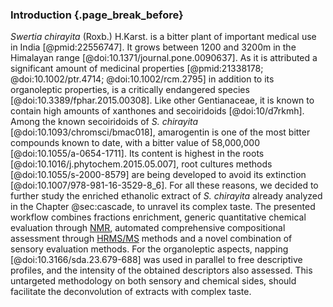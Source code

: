 ### Introduction {.page_break_before}

*Swertia chirayita* (Roxb.) H.Karst. is a bitter plant of important medical use in India [@pmid:22556747].
It grows between 1200 and 3200m in the Himalayan range [@doi:10.1371/journal.pone.0090637].
As it is attributed a significant amount of medicinal properties [@pmid:21338178; @doi:10.1002/ptr.4714; @doi:10.1002/rcm.2795] in addition to its organoleptic properties, is a critically endangered species [@doi:10.3389/fphar.2015.00308].
Like other Gentianaceae, it is known to contain high amounts of xanthones and secoiridoids [@doi:10/d7rkmh].
Among the known secoiridoids of *S. chirayita* [@doi:10.1093/chromsci/bmac018], amarogentin is one of the most bitter compounds known to date, with a bitter value of 58,000,000 [@doi:10.1055/a-0654-1711].
Its content is highest in the roots [@doi:10.1016/j.phytochem.2015.05.007], root cultures methods [@doi:10.1055/s-2000-8579] are being developed to avoid its extinction [@doi:10.1007/978-981-16-3529-8_6].
For all these reasons, we decided to further study the enriched ethanolic extract of *S. chirayita* already analyzed in the Chapter @sec:cascade, to unravel its complex taste.
The presented workflow combines fractions enrichment, generic quantitative chemical evaluation through [NMR](#nmr), automated comprehensive compositional assessment through [HR](#hr)[MS/MS](#msms) methods and a novel combination of sensory evaluation methods.
For the organoleptic aspects, napping [@doi:10.3166/sda.23.679-688] was used in parallel to free descriptive profiles, and the intensity of the obtained descriptors also assessed.
This untargeted methodology on both sensory and chemical sides, should facilitate the deconvolution of extracts with complex taste.